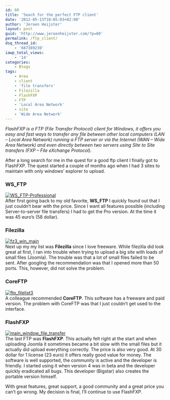 ```yaml
---
id: 60
title: 'Seach for the perfect FTP client'
date: '2012-05-13T10:05:03+02:00'
author: 'Jeroen Heijster'
layout: post
guid: 'http://www.jeroenheijster.com/?p=60'
permalink: /ftp_client/
dsq_thread_id:
    - '687389230'
iawp_total_views:
    - '14'
categories:
    - Blogs
tags:
    - Area
    - client
    - 'file transfers'
    - Filezilla
    - FlashFXP
    - FTP
    - 'Local Area Network'
    - site
    - 'Wide Area Network'
---
```


*FlashFXP is a FTP (File Transfer Protocol) client for Windows, it offers you easy and fast ways to transfer any file between other local computers (LAN – Local Area Network) running a FTP server or via the Internet (WAN – Wide Area Network) and even directly between two servers using Site to Site transfers (FXP – File eXchange Protocol).*

After a long search for me in the quest for a good ftp client I finally got to FlashFXP. The quest started a couple of months ago when I had 3 sites to maintain with only windows’ explorer to upload.

### WS\_FTP

[![](http://jeroenheijstercom.azurewebsites.net/wp-content/uploads/2012/05/WS_FTP-Professional-300x224.gif "WS_FTP-Professional")](http://jeroenheijstercom.azurewebsites.net/wp-content/uploads/2012/05/WS_FTP-Professional.gif)  
After first going back to my old favorite, **WS\_FTP** I quickly found out that I just couldn’t bear with the price. Since I want all features possible (including Server-to-server file transfers) I had to get the Pro version. At the time it was 45 euro’s (58 dollar).

### Filezilla

[![](http://jeroenheijstercom.azurewebsites.net/wp-content/uploads/2012/05/fz3_win_main-300x239.png "fz3_win_main")](http://jeroenheijstercom.azurewebsites.net/wp-content/uploads/2012/05/fz3_win_main.png)  
Next up my my list was **Filezilla** since I love freeware. While filezilla did look great at first, I ran into trouble when trying to upload a big site with loads of small files (Joomla). The trouble was that a lot of small files failed to be sent. After googling the recommendation was that I opened more than 50 ports. This, however, did not solve the problem.

### CoreFTP

[![](http://jeroenheijstercom.azurewebsites.net/wp-content/uploads/2012/05/ftp_filelist3-300x187.png "ftp_filelist3")](http://jeroenheijstercom.azurewebsites.net/wp-content/uploads/2012/05/ftp_filelist3.png)  
A colleague recommended **CoreFTP**. This software has a freeware and paid version. The problem with CoreFTP was that I just couldn’t get used to the interface.

### FlashFXP

[![](http://jeroenheijstercom.azurewebsites.net/wp-content/uploads/2012/05/main_window_file_transfer-300x232.png "main_window_file_transfer")](http://jeroenheijstercom.azurewebsites.net/wp-content/uploads/2012/05/main_window_file_transfer.png)  
The last FTP was **FlashFXP**. This actually felt right at the start and when uploading Joomla it sometimes became a bit slow with the small files but it actually did upload everything correctly. The price is also very good. At 30 dollar for 1 license (23 euro) it offers really good value for money. The software is well supported, the community is active and the developer is friendly. I started using it when version 4 was in beta and the developer quickly eradicated all bugs. This developer (Bigstar) also creates the portable version himself.

With great features, great support, a good community and a great price you can’t go wrong. My decision is final, I’ll continue to use FlashFXP.

<div></div><div></div><div></div><div></div><div></div><div></div><div></div><div></div>